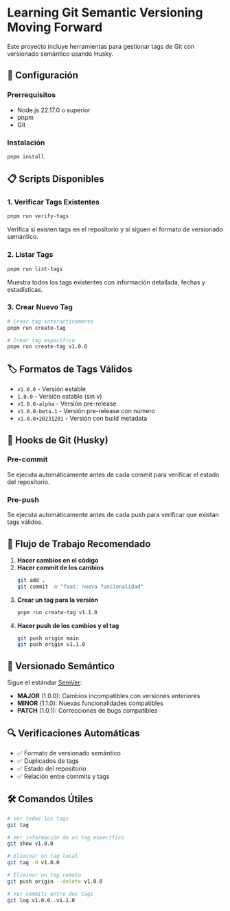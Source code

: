 # Learning Git Semantic Versioning Moving Forward

Este proyecto incluye herramientas para gestionar tags de Git con versionado semántico usando Husky.

## 🚀 Configuración

### Prerrequisitos
- Node.js 22.17.0 o superior
- pnpm
- Git

### Instalación
```bash
pnpm install
```

## 📋 Scripts Disponibles

### 1. Verificar Tags Existentes
```bash
pnpm run verify-tags
```
Verifica si existen tags en el repositorio y si siguen el formato de versionado semántico.

### 2. Listar Tags
```bash
pnpm run list-tags
```
Muestra todos los tags existentes con información detallada, fechas y estadísticas.

### 3. Crear Nuevo Tag
```bash
# Crear tag interactivamente
pnpm run create-tag

# Crear tag específico
pnpm run create-tag v1.0.0
```

## 🏷️ Formatos de Tags Válidos

- `v1.0.0` - Versión estable
- `1.0.0` - Versión estable (sin v)
- `v1.0.0-alpha` - Versión pre-release
- `v1.0.0-beta.1` - Versión pre-release con número
- `v1.0.0+20231201` - Versión con build metadata

## 🔧 Hooks de Git (Husky)

### Pre-commit
Se ejecuta automáticamente antes de cada commit para verificar el estado del repositorio.

### Pre-push
Se ejecuta automáticamente antes de cada push para verificar que existan tags válidos.

## 📝 Flujo de Trabajo Recomendado

1. **Hacer cambios en el código**
2. **Hacer commit de los cambios**
   ```bash
   git add .
   git commit -m "feat: nueva funcionalidad"
   ```
3. **Crear un tag para la versión**
   ```bash
   pnpm run create-tag v1.1.0
   ```
4. **Hacer push de los cambios y el tag**
   ```bash
   git push origin main
   git push origin v1.1.0
   ```

## 🎯 Versionado Semántico

Sigue el estándar [SemVer](https://semver.org/):

- **MAJOR** (1.0.0): Cambios incompatibles con versiones anteriores
- **MINOR** (1.1.0): Nuevas funcionalidades compatibles
- **PATCH** (1.0.1): Correcciones de bugs compatibles

## 🔍 Verificaciones Automáticas

- ✅ Formato de versionado semántico
- ✅ Duplicados de tags
- ✅ Estado del repositorio
- ✅ Relación entre commits y tags

## 🛠️ Comandos Útiles

```bash
# Ver todos los tags
git tag

# Ver información de un tag específico
git show v1.0.0

# Eliminar un tag local
git tag -d v1.0.0

# Eliminar un tag remoto
git push origin --delete v1.0.0

# Ver commits entre dos tags
git log v1.0.0..v1.1.0
```